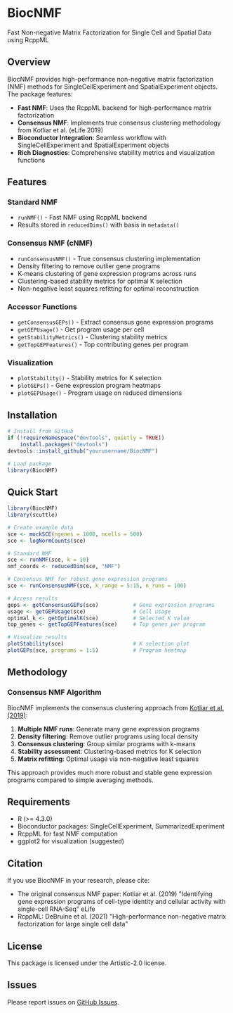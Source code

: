 # BiocNMF

Fast Non-negative Matrix Factorization for Single Cell and Spatial Data using RcppML

## Overview

BiocNMF provides high-performance non-negative matrix factorization (NMF) methods for SingleCellExperiment and SpatialExperiment objects. The package features:

- **Fast NMF**: Uses the RcppML backend for high-performance matrix factorization
- **Consensus NMF**: Implements true consensus clustering methodology from Kotliar et al. (eLife 2019)
- **Bioconductor Integration**: Seamless workflow with SingleCellExperiment and SpatialExperiment objects
- **Rich Diagnostics**: Comprehensive stability metrics and visualization functions

## Features

### Standard NMF
- `runNMF()` - Fast NMF using RcppML backend
- Results stored in `reducedDims()` with basis in `metadata()`

### Consensus NMF (cNMF)
- `runConsensusNMF()` - True consensus clustering implementation
- Density filtering to remove outlier gene programs
- K-means clustering of gene expression programs across runs  
- Clustering-based stability metrics for optimal K selection
- Non-negative least squares refitting for optimal reconstruction

### Accessor Functions
- `getConsensusGEPs()` - Extract consensus gene expression programs
- `getGEPUsage()` - Get program usage per cell
- `getStabilityMetrics()` - Clustering stability metrics
- `getTopGEPFeatures()` - Top contributing genes per program

### Visualization
- `plotStability()` - Stability metrics for K selection
- `plotGEPs()` - Gene expression program heatmaps
- `plotGEPUsage()` - Program usage on reduced dimensions

## Installation

```r
# Install from GitHub
if (!requireNamespace("devtools", quietly = TRUE))
    install.packages("devtools")
devtools::install_github("yourusername/BiocNMF")

# Load package
library(BiocNMF)
```

## Quick Start

```r
library(BiocNMF)
library(scuttle)

# Create example data
sce <- mockSCE(ngenes = 1000, ncells = 500)
sce <- logNormCounts(sce)

# Standard NMF
sce <- runNMF(sce, k = 10)
nmf_coords <- reducedDim(sce, "NMF")

# Consensus NMF for robust gene expression programs
sce <- runConsensusNMF(sce, k_range = 5:15, n_runs = 100)

# Access results
geps <- getConsensusGEPs(sce)           # Gene expression programs
usage <- getGEPUsage(sce)               # Cell usage
optimal_k <- getOptimalK(sce)           # Selected K value
top_genes <- getTopGEPFeatures(sce)     # Top genes per program

# Visualize results
plotStability(sce)                      # K selection plot
plotGEPs(sce, programs = 1:5)           # Program heatmap
```

## Methodology

### Consensus NMF Algorithm

BiocNMF implements the consensus clustering approach from [Kotliar et al. (2019)](https://elifesciences.org/articles/43803):

1. **Multiple NMF runs**: Generate many gene expression programs
2. **Density filtering**: Remove outlier programs using local density
3. **Consensus clustering**: Group similar programs with k-means
4. **Stability assessment**: Clustering-based metrics for K selection
5. **Matrix refitting**: Optimal usage via non-negative least squares

This approach provides much more robust and stable gene expression programs compared to simple averaging methods.

## Requirements

- R (>= 4.3.0)
- Bioconductor packages: SingleCellExperiment, SummarizedExperiment
- RcppML for fast NMF computation
- ggplot2 for visualization (suggested)

## Citation

If you use BiocNMF in your research, please cite:

- The original consensus NMF paper: Kotliar et al. (2019) "Identifying gene expression programs of cell-type identity and cellular activity with single-cell RNA-Seq" eLife
- RcppML: DeBruine et al. (2021) "High-performance non-negative matrix factorization for large single cell data"

## License

This package is licensed under the Artistic-2.0 license.

## Issues

Please report issues on [GitHub Issues](https://github.com/yourusername/BiocNMF/issues).